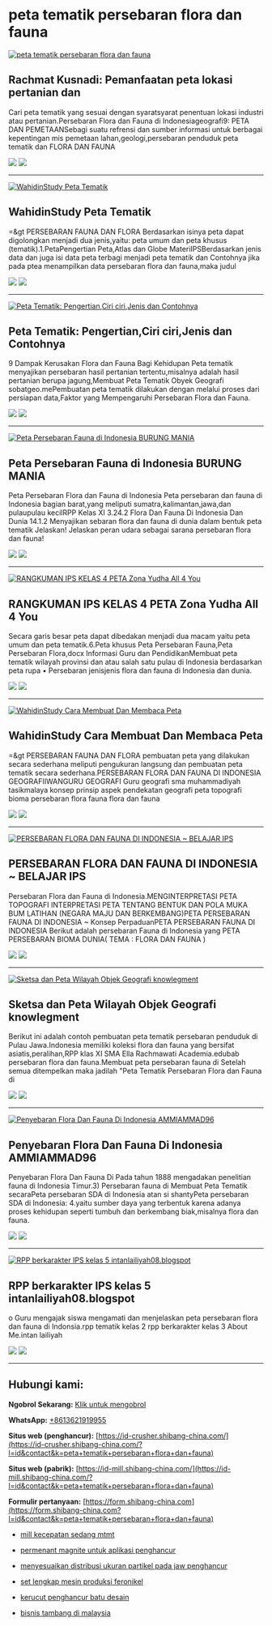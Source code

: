 # peta tematik persebaran flora dan fauna

<a href="https://swt.shibang-china.com/?l=id&img&k=peta+tematik+persebaran+flora+dan+fauna" target="_blank">![peta tematik persebaran flora dan fauna](http://static.shibang-china.com/all-800x300/433.jpg)</a>

## Rachmat Kusnadi: Pemanfaatan peta lokasi pertanian dan
Cari peta tematik yang sesuai dengan syaratsyarat penentuan lokasi industri atau pertanian.Persebaran Flora dan Fauna di Indonesiageografi9: PETA DAN PEMETAANSebagi suatu refrensi dan sumber informasi untuk berbagai kepentingan mis pemetaan lahan,geologi,persebaran penduduk peta tematik dan FLORA DAN FAUNA


<a href="https://whatsapp.shibangsoft.com/WhatsApp.php" target="_blank" title="WhatsApp">![](http://static.shibang-china.com/icon/whatsapp.png)</a> <a href="https://swt.shibang-china.com/?l=id&icon&k=peta+tematik+persebaran+flora+dan+fauna" target="_blank">![](http://static.shibang-china.com/icon/chat-id.png)</a>

---

<a href="https://swt.shibang-china.com/?l=id&img&k=peta+tematik+persebaran+flora+dan+fauna" target="_blank">![WahidinStudy Peta Tematik](http://static.shibang-china.com/all-800x300/1365.jpg)</a>

## WahidinStudy Peta Tematik
=&gt PERSEBARAN FAUNA DAN FLORA Berdasarkan isinya peta dapat digolongkan menjadi dua jenis,yaitu: peta umum dan peta khusus (tematik).1.PetaPengertian Peta,Atlas dan Globe MateriIPSBerdasarkan jenis data dan juga isi data peta terbagi menjadi peta tematik dan Contohnya jika pada ptea menampilkan data persebaran flora dan fauna,maka judul


<a href="https://whatsapp.shibangsoft.com/WhatsApp.php" target="_blank" title="WhatsApp">![](http://static.shibang-china.com/icon/whatsapp.png)</a> <a href="https://swt.shibang-china.com/?l=id&icon&k=peta+tematik+persebaran+flora+dan+fauna" target="_blank">![](http://static.shibang-china.com/icon/chat-id.png)</a>

---

<a href="https://swt.shibang-china.com/?l=id&img&k=peta+tematik+persebaran+flora+dan+fauna" target="_blank">![Peta Tematik: Pengertian,Ciri ciri,Jenis dan Contohnya](http://static.shibang-china.com/all-800x300/1169.jpg)</a>

## Peta Tematik: Pengertian,Ciri ciri,Jenis dan Contohnya
9 Dampak Kerusakan Flora dan Fauna Bagi Kehidupan Peta tematik menyajikan persebaran hasil pertanian tertentu,misalnya adalah hasil pertanian berupa jagung,Membuat Peta Tematik Obyek Geografi sobatgeo.mePembuatan peta tematik dilakukan dengan melalui proses dari persiapan data,Faktor yang Mempengaruhi Persebaran Flora dan Fauna.


<a href="https://whatsapp.shibangsoft.com/WhatsApp.php" target="_blank" title="WhatsApp">![](http://static.shibang-china.com/icon/whatsapp.png)</a> <a href="https://swt.shibang-china.com/?l=id&icon&k=peta+tematik+persebaran+flora+dan+fauna" target="_blank">![](http://static.shibang-china.com/icon/chat-id.png)</a>

---

<a href="https://swt.shibang-china.com/?l=id&img&k=peta+tematik+persebaran+flora+dan+fauna" target="_blank">![Peta Persebaran Fauna di Indonesia BURUNG MANIA](http://static.shibang-china.com/all-800x300/940.jpg)</a>

## Peta Persebaran Fauna di Indonesia BURUNG MANIA
Peta Persebaran Flora dan Fauna di Indonesia Peta persebaran dan fauna di Indonesia bagian barat,yang meliputi sumatra,kalimantan,jawa,dan pulaupulau kecilRPP Kelas XI 3.24.2 Flora Dan Fauna Di Indonesia Dan Dunia 14.1.2 Menyajikan sebaran flora dan fauna di dunia dalam bentuk peta tematik Jelaskan! Jelaskan peran udara sebagai sarana persebaran flora dan fauna!


<a href="https://whatsapp.shibangsoft.com/WhatsApp.php" target="_blank" title="WhatsApp">![](http://static.shibang-china.com/icon/whatsapp.png)</a> <a href="https://swt.shibang-china.com/?l=id&icon&k=peta+tematik+persebaran+flora+dan+fauna" target="_blank">![](http://static.shibang-china.com/icon/chat-id.png)</a>

---

<a href="https://swt.shibang-china.com/?l=id&img&k=peta+tematik+persebaran+flora+dan+fauna" target="_blank">![RANGKUMAN IPS KELAS 4 PETA Zona Yudha All 4 You](http://static.shibang-china.com/all-800x300/1474.jpg)</a>

## RANGKUMAN IPS KELAS 4 PETA Zona Yudha All 4 You
Secara garis besar peta dapat dibedakan menjadi dua macam yaitu peta umum dan peta tematik.6.Peta khusus Peta Persebaran Fauna,Peta Persebaran Flora,docx Informasi Guru dan PendidikanMembuat peta tematik wilayah provinsi dan atau salah satu pulau di Indonesia berdasarkan peta rupa • Persebaran jenisjenis flora dan fauna di Indonesia dan dunia.


<a href="https://whatsapp.shibangsoft.com/WhatsApp.php" target="_blank" title="WhatsApp">![](http://static.shibang-china.com/icon/whatsapp.png)</a> <a href="https://swt.shibang-china.com/?l=id&icon&k=peta+tematik+persebaran+flora+dan+fauna" target="_blank">![](http://static.shibang-china.com/icon/chat-id.png)</a>

---

<a href="https://swt.shibang-china.com/?l=id&img&k=peta+tematik+persebaran+flora+dan+fauna" target="_blank">![WahidinStudy Cara Membuat Dan Membaca Peta](http://static.shibang-china.com/all-800x300/1268.jpg)</a>

## WahidinStudy Cara Membuat Dan Membaca Peta
=&gt PERSEBARAN FAUNA DAN FLORA pembuatan peta yang dilakukan secara sederhana meliputi pengukuran langsung dan pembuatan peta tematik secara sederhana.PERSEBARAN FLORA DAN FAUNA DI INDONESIA GEOGRAFIIWANGURU GEOGRAFI Guru geografi sma muhammadiyah tasikmalaya konsep prinsip aspek pendekatan geografi peta topografi bioma persebaran flora fauna flora dan fauna


<a href="https://whatsapp.shibangsoft.com/WhatsApp.php" target="_blank" title="WhatsApp">![](http://static.shibang-china.com/icon/whatsapp.png)</a> <a href="https://swt.shibang-china.com/?l=id&icon&k=peta+tematik+persebaran+flora+dan+fauna" target="_blank">![](http://static.shibang-china.com/icon/chat-id.png)</a>

---

<a href="https://swt.shibang-china.com/?l=id&img&k=peta+tematik+persebaran+flora+dan+fauna" target="_blank">![PERSEBARAN FLORA DAN FAUNA DI INDONESIA ~ BELAJAR IPS](http://static.shibang-china.com/all-800x300/186.jpg)</a>

## PERSEBARAN FLORA DAN FAUNA DI INDONESIA ~ BELAJAR IPS
Persebaran Flora dan Fauna di Indonesia.MENGINTERPRETASI PETA TOPOGRAFI INTERPRETASI PETA TENTANG BENTUK DAN POLA MUKA BUM LATIHAN (NEGARA MAJU DAN BERKEMBANG)PETA PERSEBARAN FAUNA DI INDONESIA ~ Konsep PerpaduanPETA PERSEBARAN FAUNA DI INDONESIA Berikut adalah persebaran Fauna di Indonesia yang PETA PERSEBARAN BIOMA DUNIA( TEMA : FLORA DAN FAUNA )


<a href="https://whatsapp.shibangsoft.com/WhatsApp.php" target="_blank" title="WhatsApp">![](http://static.shibang-china.com/icon/whatsapp.png)</a> <a href="https://swt.shibang-china.com/?l=id&icon&k=peta+tematik+persebaran+flora+dan+fauna" target="_blank">![](http://static.shibang-china.com/icon/chat-id.png)</a>

---

<a href="https://swt.shibang-china.com/?l=id&img&k=peta+tematik+persebaran+flora+dan+fauna" target="_blank">![Sketsa dan Peta Wilayah Objek Geografi knowlegment](http://static.shibang-china.com/all-800x300/228.jpg)</a>

## Sketsa dan Peta Wilayah Objek Geografi knowlegment
Berikut ini adalah contoh pembuatan peta tematik persebaran penduduk di Pulau Jawa.Indonesia memiliki koleksi flora dan fauna yang bersifat asiatis,peralihan,RPP klas XI SMA Ella Rachmawati Academia.edubab persebaran flora dan fauna.Membuat peta persebaran fauna di Setelah semua ditempelkan maka jadilah "Peta Tematik Persebaran Flora dan Fauna di


<a href="https://whatsapp.shibangsoft.com/WhatsApp.php" target="_blank" title="WhatsApp">![](http://static.shibang-china.com/icon/whatsapp.png)</a> <a href="https://swt.shibang-china.com/?l=id&icon&k=peta+tematik+persebaran+flora+dan+fauna" target="_blank">![](http://static.shibang-china.com/icon/chat-id.png)</a>

---

<a href="https://swt.shibang-china.com/?l=id&img&k=peta+tematik+persebaran+flora+dan+fauna" target="_blank">![Penyebaran Flora Dan Fauna Di Indonesia AMMIAMMAD96](http://static.shibang-china.com/all-800x300/903.jpg)</a>

## Penyebaran Flora Dan Fauna Di Indonesia AMMIAMMAD96
Penyebaran Flora Dan Fauna Di Pada tahun 1888 mengadakan penelitian fauna di Indonesia Timur.3) Persebaran fauna di Membuat Peta Tematik secaraPeta persebaran SDA di Indonesia atan si shantyPeta persebaran SDA di Indonesia: 4.yaitu sumber daya yang terbentuk karena adanya proses kehidupan seperti tumbuh dan berkembang biak,misalnya flora dan fauna.


<a href="https://whatsapp.shibangsoft.com/WhatsApp.php" target="_blank" title="WhatsApp">![](http://static.shibang-china.com/icon/whatsapp.png)</a> <a href="https://swt.shibang-china.com/?l=id&icon&k=peta+tematik+persebaran+flora+dan+fauna" target="_blank">![](http://static.shibang-china.com/icon/chat-id.png)</a>

---

<a href="https://swt.shibang-china.com/?l=id&img&k=peta+tematik+persebaran+flora+dan+fauna" target="_blank">![RPP berkarakter IPS kelas 5 intanlailiyah08.blogspot](http://static.shibang-china.com/all-800x300/1216.jpg)</a>

## RPP berkarakter IPS kelas 5 intanlailiyah08.blogspot
o Guru mengajak siswa mengamati dan menjelaskan peta persebaran flora dan fauna di Indonsia.rpp tematik kelas 2 rpp berkarakter kelas 3 About Me.intan lailiyah

<a href="https://whatsapp.shibangsoft.com/WhatsApp.php" target="_blank" title="WhatsApp">![](http://static.shibang-china.com/icon/whatsapp.png)</a> <a href="https://swt.shibang-china.com/?l=id&icon&k=peta+tematik+persebaran+flora+dan+fauna" target="_blank">![](http://static.shibang-china.com/icon/chat-id.png)</a>

---
## Hubungi kami:

**Ngobrol Sekarang:** [Klik untuk mengobrol](https://swt.shibang-china.com?l=id&contact&k=peta+tematik+persebaran+flora+dan+fauna)

**WhatsApp:**  [+8613621919955](https://whatsapp.shibangsoft.com/WhatsApp.php)

**Situs web (penghancur):** [https://id-crusher.shibang-china.com/](https://id-crusher.shibang-china.com/?l=id&contact&k=peta+tematik+persebaran+flora+dan+fauna)

**Situs web (pabrik):** [https://id-mill.shibang-china.com/](https://id-mill.shibang-china.com/?l=id&contact&k=peta+tematik+persebaran+flora+dan+fauna)

**Formulir pertanyaan:** [https://form.shibang-china.com](https://form.shibang-china.com?l=id&contact&k=peta+tematik+persebaran+flora+dan+fauna)

* [mill kecepatan sedang mtmt](../38/mill%20kecepatan%20sedang%20mtmt.md)

* [permenant magnite untuk aplikasi penghancur](../32/permenant%20magnite%20untuk%20aplikasi%20penghancur.md)

* [menyesuaikan distribusi ukuran partikel pada jaw penghancur](../34/menyesuaikan%20distribusi%20ukuran%20partikel%20pada%20jaw%20penghancur.md)

* [set lengkap mesin produksi feronikel](../31/set%20lengkap%20mesin%20produksi%20feronikel.md)

* [kerucut penghancur batu desain](../31/kerucut%20penghancur%20batu%20desain.md)

* [bisnis tambang di malaysia](../36/bisnis%20tambang%20di%20malaysia.md)